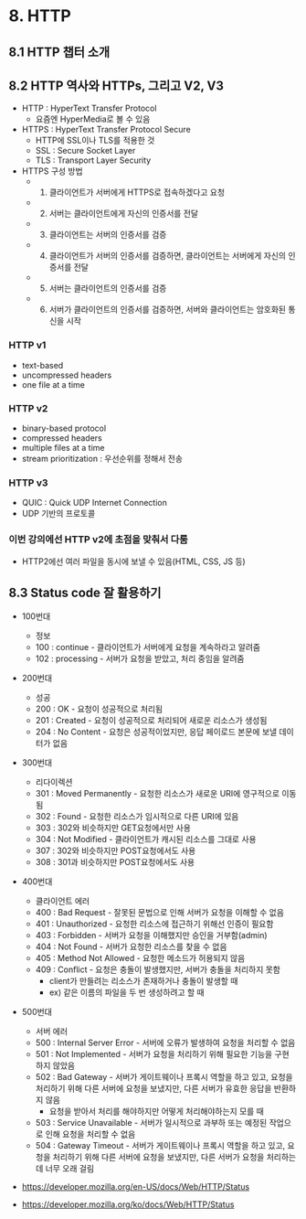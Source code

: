 # 8. HTTP

## 8.1 HTTP 챕터 소개

## 8.2 HTTP 역사와 HTTPs, 그리고 V2, V3

- HTTP : HyperText Transfer Protocol
  - 요즘엔 HyperMedia로 볼 수 있음
- HTTPS : HyperText Transfer Protocol Secure
  - HTTP에 SSL이나 TLS를 적용한 것
  - SSL : Secure Socket Layer
  - TLS : Transport Layer Security
- HTTPS 구성 방법
  - 1. 클라이언트가 서버에게 HTTPS로 접속하겠다고 요청
  - 2. 서버는 클라이언트에게 자신의 인증서를 전달
  - 3. 클라이언트는 서버의 인증서를 검증
  - 4. 클라이언트가 서버의 인증서를 검증하면, 클라이언트는 서버에게 자신의 인증서를 전달
  - 5. 서버는 클라이언트의 인증서를 검증
  - 6. 서버가 클라이언트의 인증서를 검증하면, 서버와 클라이언트는 암호화된 통신을 시작

### HTTP v1

- text-based
- uncompressed headers
- one file at a time

### HTTP v2

- binary-based protocol
- compressed headers
- multiple files at a time
- stream prioritization : 우선순위를 정해서 전송

### HTTP v3

- QUIC : Quick UDP Internet Connection
- UDP 기반의 프로토콜

### 이번 강의에선 HTTP v2에 초점을 맞춰서 다룸

- HTTP2에선 여러 파일을 동시에 보낼 수 있음(HTML, CSS, JS 등)

## 8.3 Status code 잘 활용하기

- 100번대
  - 정보
  - 100 : continue - 클라이언트가 서버에게 요청을 계속하라고 알려줌
  - 102 : processing - 서버가 요청을 받았고, 처리 중임을 알려줌
- 200번대
  - 성공
  - 200 : OK - 요청이 성공적으로 처리됨
  - 201 : Created - 요청이 성공적으로 처리되어 새로운 리소스가 생성됨
  - 204 : No Content - 요청은 성공적이었지만, 응답 페이로드 본문에 보낼 데이터가 없음
- 300번대
  - 리다이렉션
  - 301 : Moved Permanently - 요청한 리소스가 새로운 URI에 영구적으로 이동됨
  - 302 : Found - 요청한 리소스가 임시적으로 다른 URI에 있음
  - 303 : 302와 비슷하지만 GET요청에서만 사용
  - 304 : Not Modified - 클라이언트가 캐시된 리소스를 그대로 사용
  - 307 : 302와 비슷하지만 POST요청에서도 사용
  - 308 : 301과 비슷하지만 POST요청에서도 사용
- 400번대

  - 클라이언트 에러
  - 400 : Bad Request - 잘못된 문법으로 인해 서버가 요청을 이해할 수 없음
  - 401 : Unauthorized - 요청한 리소스에 접근하기 위해선 인증이 필요함
  - 403 : Forbidden - 서버가 요청을 이해했지만 승인을 거부함(admin)
  - 404 : Not Found - 서버가 요청한 리소스를 찾을 수 없음
  - 405 : Method Not Allowed - 요청한 메소드가 허용되지 않음
  - 409 : Conflict - 요청은 충돌이 발생했지만, 서버가 충돌을 처리하지 못함
    - client가 만들려는 리소스가 존재하거나 충돌이 발생할 때
    - ex) 같은 이름의 파일을 두 번 생성하려고 할 때

- 500번대

  - 서버 에러
  - 500 : Internal Server Error - 서버에 오류가 발생하여 요청을 처리할 수 없음
  - 501 : Not Implemented - 서버가 요청을 처리하기 위해 필요한 기능을 구현하지 않았음
  - 502 : Bad Gateway - 서버가 게이트웨이나 프록시 역할을 하고 있고, 요청을 처리하기 위해 다른 서버에 요청을 보냈지만, 다른 서버가 유효한 응답을 반환하지 않음
    - 요청을 받아서 처리를 해야하지만 어떻게 처리해야하는지 모를 때
  - 503 : Service Unavailable - 서버가 일시적으로 과부하 또는 예정된 작업으로 인해 요청을 처리할 수 없음
  - 504 : Gateway Timeout - 서버가 게이트웨이나 프록시 역할을 하고 있고, 요청을 처리하기 위해 다른 서버에 요청을 보냈지만, 다른 서버가 요청을 처리하는데 너무 오래 걸림

- https://developer.mozilla.org/en-US/docs/Web/HTTP/Status
- https://developer.mozilla.org/ko/docs/Web/HTTP/Status
